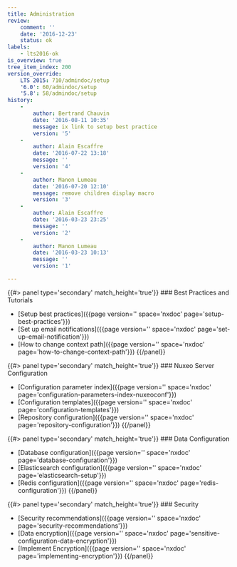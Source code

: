 ```yaml
---
title: Administration
review:
    comment: ''
    date: '2016-12-23'
    status: ok
labels:
    - lts2016-ok
is_overview: true
tree_item_index: 200
version_override:
    LTS 2015: 710/admindoc/setup
    '6.0': 60/admindoc/setup
    '5.8': 58/admindoc/setup
history:
    -
        author: Bertrand Chauvin
        date: '2016-08-11 10:35'
        message: ix link to setup best practice
        version: '5'
    -
        author: Alain Escaffre
        date: '2016-07-22 13:18'
        message: ''
        version: '4'
    -
        author: Manon Lumeau
        date: '2016-07-20 12:10'
        message: remove children display macro
        version: '3'
    -
        author: Alain Escaffre
        date: '2016-03-23 23:25'
        message: ''
        version: '2'
    -
        author: Manon Lumeau
        date: '2016-03-23 10:13'
        message: ''
        version: '1'

---
```


<div class="row" data-equalizer data-equalize-on="medium">

<div class="column medium-6">
{{#> panel type='secondary' match_height='true'}}
### Best Practices and Tutorials

- [Setup best practices]({{page version='' space='nxdoc' page='setup-best-practices'}})
- [Set up email notifications]({{page version='' space='nxdoc' page='set-up-email-notification'}})
- [How to change context path]({{page version='' space='nxdoc' page='how-to-change-context-path'}})
{{/panel}}
</div>

<div class="column medium-6">
{{#> panel type='secondary' match_height='true'}}
### Nuxeo Server Configuration

- [Configuration parameter index]({{page version='' space='nxdoc' page='configuration-parameters-index-nuxeoconf'}})
- [Configuration templates]({{page version='' space='nxdoc' page='configuration-templates'}})
- [Repository configuration]({{page version='' space='nxdoc' page='repository-configuration'}})
{{/panel}}

</div>

</div>

<div class="row" data-equalizer data-equalize-on="medium">

<div class="column medium-6">
{{#> panel type='secondary' match_height='true'}}
### Data Configuration

- [Database configuration]({{page version='' space='nxdoc' page='database-configuration'}})
- [Elasticsearch configuration]({{page version='' space='nxdoc' page='elasticsearch-setup'}})
- [Redis configuration]({{page version='' space='nxdoc' page='redis-configuration'}})
{{/panel}}
</div>

<div class="column medium-6">
{{#> panel type='secondary' match_height='true'}}
### Security

- [Security recommendations]({{page version='' space='nxdoc' page='security-recommendations'}})
- [Data encryption]({{page version='' space='nxdoc' page='sensitive-configuration-data-encryption'}})
- [Implement Encryption]({{page version='' space='nxdoc' page='implementing-encryption'}})
{{/panel}}
</div>

</div>
